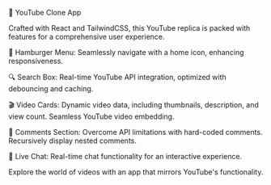 🎥 YouTube Clone App

Crafted with React and TailwindCSS, this YouTube replica is packed with features for a comprehensive user experience.

🍔 Hamburger Menu: Seamlessly navigate with a home icon, enhancing responsiveness.

🔍 Search Box: Real-time YouTube API integration, optimized with debouncing and caching.

🎬 Video Cards: Dynamic video data, including thumbnails, description, and view count. Seamless YouTube video embedding.

💬 Comments Section: Overcome API limitations with hard-coded comments. Recursively display nested comments.

📱 Live Chat: Real-time chat functionality for an interactive experience.

Explore the world of videos with an app that mirrors YouTube's functionality.
